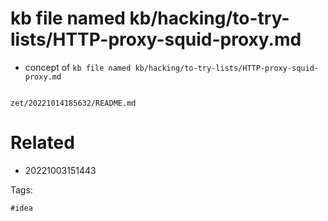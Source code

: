 # kb file named kb/hacking/to-try-lists/HTTP-proxy-squid-proxy.md

- concept of `kb file named kb/hacking/to-try-lists/HTTP-proxy-squid-proxy.md`

```
```

` zet/20221014185632/README.md `

# Related

- 20221003151443

Tags:

    #idea

